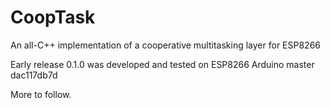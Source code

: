 # CoopTask
An all-C++ implementation of a cooperative multitasking layer for ESP8266

Early release 0.1.0 was developed and tested on ESP8266 Arduino master dac117db7d

More to follow.
